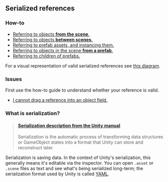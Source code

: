 ## Serialized references
### How-to
- [Referring to objects **from the scene**.](Serializing%20Component%20References.md)
- [Referring to objects **between scenes**.](Cross-Scene%20References.md)
- [Referring to prefab assets, and instancing them.](References%20To%20Prefabs.md)
- [Referring to objects in the scene **from a prefab**.](Prefabs%20Referencing%20Components.md)
- [Referring to children of prefabs.](References%20To%20Prefab%20Children.md)

For a visual representation of valid serialized references see [this diagram](Valid%20References.md).
### Issues
First use the how-to guide to understand whether your reference is valid.
- [I cannot drag a reference into an object field.](Assignment%20Issues.md)

### What is serialization?
> #### [Serialization description from the Unity manual](https://docs.unity3d.com/Manual/script-Serialization.html)
> Serialization is the automatic process of transforming data structures or GameObject states into a format that Unity can store and reconstruct later.

Serialization is saving data. In the context of Unity's serialization, this generally means it's editable via the inspector. You can open `.asset` or `.scene` files as text and see what's being serialized long-term; the serialization format used by Unity is called [YAML](https://docs.unity3d.com/Manual/UnityYAML.html).